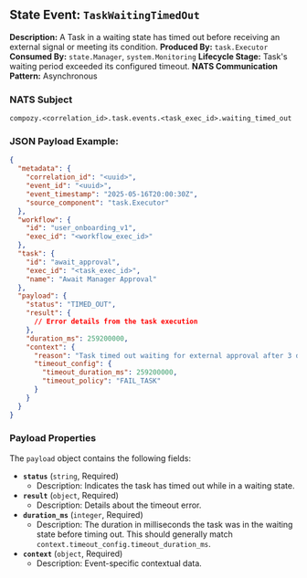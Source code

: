 ## State Event: `TaskWaitingTimedOut`

**Description:** A Task in a waiting state has timed out before receiving an external signal or meeting its condition.
**Produced By:** `task.Executor`
**Consumed By:** `state.Manager`, `system.Monitoring`
**Lifecycle Stage:** Task's waiting period exceeded its configured timeout.
**NATS Communication Pattern:** Asynchronous

### NATS Subject

`compozy.<correlation_id>.task.events.<task_exec_id>.waiting_timed_out`

### JSON Payload Example:

```json
{
  "metadata": {
    "correlation_id": "<uuid>",
    "event_id": "<uuid>",
    "event_timestamp": "2025-05-16T20:00:30Z",
    "source_component": "task.Executor"
  },
  "workflow": {
    "id": "user_onboarding_v1",
    "exec_id": "<workflow_exec_id>"
  },
  "task": {
    "id": "await_approval",
    "exec_id": "<task_exec_id>",
    "name": "Await Manager Approval"
  },
  "payload": {
    "status": "TIMED_OUT",
    "result": {
      // Error details from the task execution
    },
    "duration_ms": 259200000, 
    "context": {
      "reason": "Task timed out waiting for external approval after 3 days.",
      "timeout_config": {
        "timeout_duration_ms": 259200000,
        "timeout_policy": "FAIL_TASK"
      }
    }
  }
}
```

### Payload Properties

The `payload` object contains the following fields:
-   **`status`** (`string`, Required)
    -   Description: Indicates the task has timed out while in a waiting state.
-   **`result`** (`object`, Required)
    -   Description: Details about the timeout error.
-   **`duration_ms`** (`integer`, Required)
    -   Description: The duration in milliseconds the task was in the waiting state before timing out. This should generally match `context.timeout_config.timeout_duration_ms`.
-   **`context`** (`object`, Required)
    -   Description: Event-specific contextual data.
